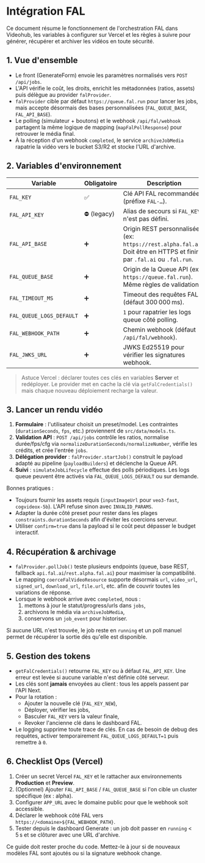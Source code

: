 # Intégration FAL

Ce document résume le fonctionnement de l'orchestration FAL dans Videohub, les variables à configurer sur Vercel et les règles à suivre pour générer, récupérer et archiver les vidéos en toute sécurité.

## 1. Vue d'ensemble

- Le front (GenerateForm) envoie les paramètres normalisés vers `POST /api/jobs`.
- L'API vérifie le coût, les droits, enrichit les métadonnées (ratios, assets) puis délègue au provider `falProvider`.
- `falProvider` cible par défaut `https://queue.fal.run` pour lancer les jobs, mais accepte désormais des bases personnalisées (`FAL_QUEUE_BASE`, `FAL_API_BASE`).
- Le polling (simulateur + boutons) et le webhook `/api/fal/webhook` partagent la même logique de mapping (`mapFalPollResponse`) pour retrouver le média final.
- À la réception d'un webhook `completed`, le service `archiveJobMedia` rapatrie la vidéo vers le bucket S3/R2 et stocke l'URL d'archive.

## 2. Variables d'environnement

| Variable               | Obligatoire | Description |
|------------------------|-------------|-------------|
| `FAL_KEY`              | ✅          | Clé API FAL recommandée (préfixe `FAL-…`). |
| `FAL_API_KEY`          | ⛔️ (legacy) | Alias de secours si `FAL_KEY` n'est pas défini. |
| `FAL_API_BASE`         | ➕          | Origin REST personnalisée (ex: `https://rest.alpha.fal.ai`). Doit être en HTTPS et finir par `.fal.ai` ou `.fal.run`. |
| `FAL_QUEUE_BASE`       | ➕          | Origin de la Queue API (ex: `https://queue.fal.run`). Même règles de validation. |
| `FAL_TIMEOUT_MS`       | ➕          | Timeout des requêtes FAL (défaut 300 000 ms). |
| `FAL_QUEUE_LOGS_DEFAULT` | ➕        | `1` pour rapatrier les logs queue côté polling. |
| `FAL_WEBHOOK_PATH`     | ➕          | Chemin webhook (défaut `/api/fal/webhook`). |
| `FAL_JWKS_URL`         | ➕          | JWKS Ed25519 pour vérifier les signatures webhook. |

> Astuce Vercel : déclarer toutes ces clés en variables **Server** et redéployer. Le provider met en cache la clé via `getFalCredentials()` mais chaque nouveau déploiement recharge la valeur.

## 3. Lancer un rendu vidéo

1. **Formulaire** : l'utilisateur choisit un preset/model. Les contraintes (`durationSeconds`, `fps`, etc.) proviennent de `src/data/models.ts`.
2. **Validation API** : `POST /api/jobs` contrôle les ratios, normalise durée/fps/cfg via `normalizeDurationSeconds/normalizeNumber`, vérifie les crédits, et crée l'entrée `jobs`.
3. **Délégation provider** : `falProvider.startJob()` construit le payload adapté au pipeline (`payloadBuilders`) et déclenche la Queue API.
4. **Suivi** : `simulateJobLifecycle` effectue des polls périodiques. Les logs queue peuvent être activés via `FAL_QUEUE_LOGS_DEFAULT` ou sur demande.

Bonnes pratiques :
- Toujours fournir les assets requis (`inputImageUrl` pour `veo3-fast`, `cogvideox-5b`). L'API refuse sinon avec `INVALID_PARAMS`.
- Adapter la durée côté preset pour rester dans les plages `constraints.durationSeconds` afin d'éviter les coercions serveur.
- Utiliser `confirm=true` dans la payload si le coût peut dépasser le budget interactif.

## 4. Récupération & archivage

- `falProvider.pollJob()` teste plusieurs endpoints (queue, base REST, fallback `api.fal.ai`/`rest.alpha.fal.ai`) pour maximiser la compatibilité.
- Le mapping `coerceFalVideoResource` supporte désormais `url`, `video_url`, `signed_url`, `download_url`, `file.url`, etc. afin de couvrir toutes les variations de réponse.
- Lorsque le webhook arrive avec `completed`, nous :
  1. mettons à jour le statut/progress/urls dans `jobs`,
  2. archivons le média via `archiveJobMedia`,
  3. conservons un `job_event` pour historiser.

Si aucune URL n'est trouvée, le job reste en `running` et un poll manuel permet de récupérer la sortie dès qu'elle est disponible.

## 5. Gestion des tokens

- `getFalCredentials()` retourne `FAL_KEY` ou à défaut `FAL_API_KEY`. Une erreur est levée si aucune variable n'est définie côté serveur.
- Les clés sont **jamais** envoyées au client : tous les appels passent par l'API Next.
- Pour la rotation :
  - Ajouter la nouvelle clé (`FAL_KEY_NEW`),
  - Déployer, vérifier les jobs,
  - Basculer `FAL_KEY` vers la valeur finale,
  - Revoker l'ancienne clé dans le dashboard FAL.
- Le logging supprime toute trace de clés. En cas de besoin de debug des requêtes, activer temporairement `FAL_QUEUE_LOGS_DEFAULT=1` puis remettre à `0`.

## 6. Checklist Ops (Vercel)

1. Créer un secret Vercel `FAL_KEY` et le rattacher aux environnements **Production** et **Preview**.
2. (Optionnel) Ajouter `FAL_API_BASE` / `FAL_QUEUE_BASE` si l'on cible un cluster spécifique (ex : alpha).
3. Configurer `APP_URL` avec le domaine public pour que le webhook soit accessible.
4. Déclarer le webhook côté FAL vers `https://<domaine>${FAL_WEBHOOK_PATH}`.
5. Tester depuis le dashboard Generate : un job doit passer en `running` < 5 s et se clôturer avec une URL d'archive.

Ce guide doit rester proche du code. Mettez-le à jour si de nouveaux modèles FAL sont ajoutés ou si la signature webhook change.
